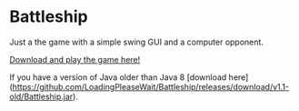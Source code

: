 Battleship
==========

Just a the game with a simple swing GUI and a computer opponent.

[Download and play the game here!](https://github.com/LoadingPleaseWait/Battleship/releases/download/v1.1/Battleship.jar)

If you have a version of Java older than Java 8 [download here]
(https://github.com/LoadingPleaseWait/Battleship/releases/download/v1.1-old/Battleship.jar).